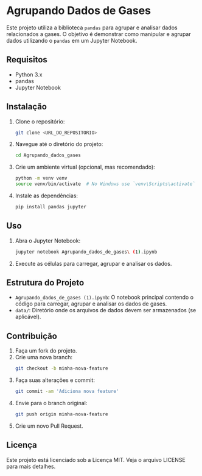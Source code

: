 # Agrupando Dados de Gases

Este projeto utiliza a biblioteca `pandas` para agrupar e analisar dados relacionados a gases. O objetivo é demonstrar como manipular e agrupar dados utilizando o `pandas` em um Jupyter Notebook.

## Requisitos

- Python 3.x
- pandas
- Jupyter Notebook

## Instalação

1. Clone o repositório:
    ```sh
    git clone <URL_DO_REPOSITORIO>
    ```
2. Navegue até o diretório do projeto:
    ```sh
    cd Agrupando_dados_gases
    ```
3. Crie um ambiente virtual (opcional, mas recomendado):
    ```sh
    python -m venv venv
    source venv/bin/activate  # No Windows use `venv\Scripts\activate`
    ```
4. Instale as dependências:
    ```sh
    pip install pandas jupyter
    ```

## Uso

1. Abra o Jupyter Notebook:
    ```sh
    jupyter notebook Agrupando_dados_de_gases\ (1).ipynb
    ```
2. Execute as células para carregar, agrupar e analisar os dados.

## Estrutura do Projeto

- `Agrupando_dados_de_gases (1).ipynb`: O notebook principal contendo o código para carregar, agrupar e analisar os dados de gases.
- `data/`: Diretório onde os arquivos de dados devem ser armazenados (se aplicável).

## Contribuição

1. Faça um fork do projeto.
2. Crie uma nova branch:
    ```sh
    git checkout -b minha-nova-feature
    ```
3. Faça suas alterações e commit:
    ```sh
    git commit -am 'Adiciona nova feature'
    ```
4. Envie para o branch original:
    ```sh
    git push origin minha-nova-feature
    ```
5. Crie um novo Pull Request.

## Licença

Este projeto está licenciado sob a Licença MIT. Veja o arquivo LICENSE para mais detalhes.
